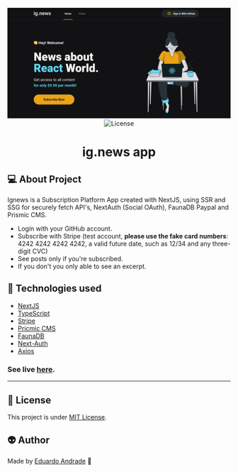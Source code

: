 <p align="center">
  <img alt="Project Image" src="./public/images/ignews_project_image.jpg"/>
  <img alt="License" src="https://img.shields.io/badge/license-MIT-brightgreen">  
</p>


<h1 align="center">ig.news app</h1>

## 💻 About Project

Ignews is a Subscription Platform App created with NextJS, using SSR and SSG for securely fetch API's, NextAuth (Social OAuth), FaunaDB Paypal and Prismic CMS.

- Login with your GitHub account.
- Subscribe with Stripe (test account, **please use the fake card numbers**: 4242 4242 4242 4242, a valid future date, such as 12/34 and any three-digit CVC)
- See posts only if you're subscribed.
- If you don't you only able to see an excerpt.


## 🔧 Technologies used

- [NextJS](https://nextjs.org/)
- [TypeScript](https://www.typescriptlang.org/)
- [Stripe](https://stripe.com/docs)
- [Pricmic CMS](https://prismic.io/)
- [FaunaDB](https://fauna.com/)
- [Next-Auth](https://next-auth.js.org/)
- [Axios](https://axios-http.com/)

### See live [here](https://ignews-andradept.vercel.app/).

---

## 📝 License

This project is under [MIT License](./LICENSE).


## 👽 Author

Made by [Eduardo Andrade](https://andradept.com/) 🤘
